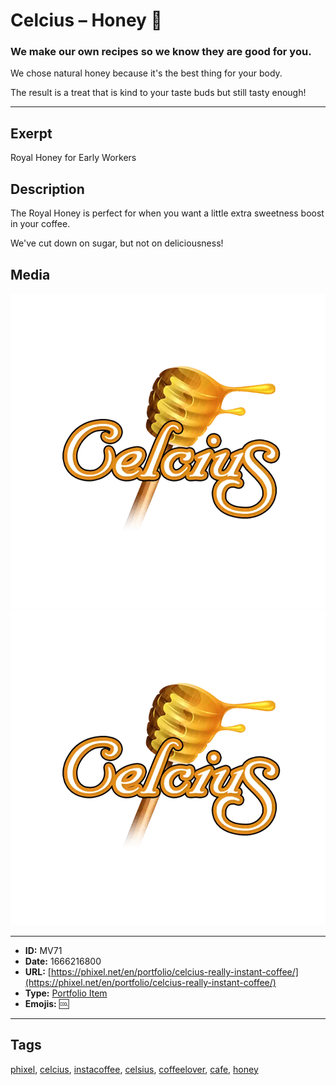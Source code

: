 # Celcius – Honey 🍯
### We make our own recipes so we know they are good for you.

We chose natural honey because it's the best thing for your body.

The result is a treat that is kind to your taste buds but still tasty enough!


------------
## Exerpt
Royal Honey for Early Workers
## Description
The Royal Honey is perfect for when you want a little extra sweetness boost in your coffee.

We've cut down on sugar, but not on deliciousness!
## Media
<img src="media/honey.webp">
<img src="media/honey.webp">

------------
- **ID:** MV71
- **Date:** 1666216800
- **URL:** [https://phixel.net/en/portfolio/celcius-really-instant-coffee/](https://phixel.net/en/portfolio/celcius-really-instant-coffee/)
- **Type:** [Portfolio Item](#portfolio-item)
- **Emojis:** 🆒

------------
## Tags
[phixel](#phixel), [celcius](#celcius), [instacoffee](#instacoffee), [celsius](#celsius), [coffeelover](#coffeelover), [cafe](#cafe), [honey](#honey)
